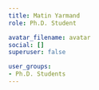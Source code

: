 ```yaml
---
title: Matin Yarmand
role: Ph.D. Student

avatar_filename: avatar
social: []
superuser: false

user_groups:
- Ph.D. Students
---
```

